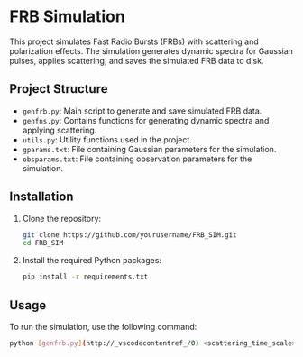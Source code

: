 # FRB Simulation

This project simulates Fast Radio Bursts (FRBs) with scattering and polarization effects. The simulation generates dynamic spectra for Gaussian pulses, applies scattering, and saves the simulated FRB data to disk.

## Project Structure

- `genfrb.py`: Main script to generate and save simulated FRB data.
- `genfns.py`: Contains functions for generating dynamic spectra and applying scattering.
- `utils.py`: Utility functions used in the project.
- `gparams.txt`: File containing Gaussian parameters for the simulation.
- `obsparams.txt`: File containing observation parameters for the simulation.

## Installation

1. Clone the repository:
    ```sh
    git clone https://github.com/yourusername/FRB_SIM.git
    cd FRB_SIM
    ```

2. Install the required Python packages:
    ```sh
    pip install -r requirements.txt
    ```

## Usage

To run the simulation, use the following command:
```sh
python [genfrb.py](http://_vscodecontentref_/0) <scattering_time_scale> <frb_identifier>
```
